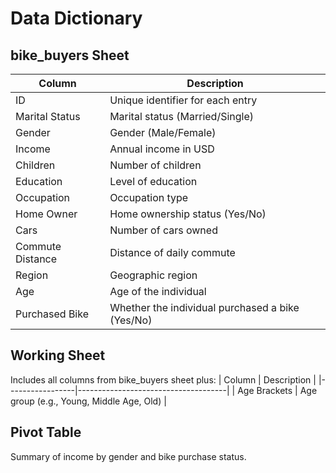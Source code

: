# Data Dictionary

## bike_buyers Sheet

| Column          | Description                         |
|-----------------|-------------------------------------|
| ID              | Unique identifier for each entry    |
| Marital Status  | Marital status (Married/Single)     |
| Gender          | Gender (Male/Female)                |
| Income          | Annual income in USD                |
| Children        | Number of children                  |
| Education       | Level of education                  |
| Occupation      | Occupation type                     |
| Home Owner      | Home ownership status (Yes/No)      |
| Cars            | Number of cars owned                |
| Commute Distance| Distance of daily commute           |
| Region          | Geographic region                   |
| Age             | Age of the individual               |
| Purchased Bike  | Whether the individual purchased a bike (Yes/No) |

## Working Sheet

Includes all columns from bike_buyers sheet plus:
| Column          | Description                         |
|-----------------|-------------------------------------|
| Age Brackets    | Age group (e.g., Young, Middle Age, Old) |

## Pivot Table

Summary of income by gender and bike purchase status.


